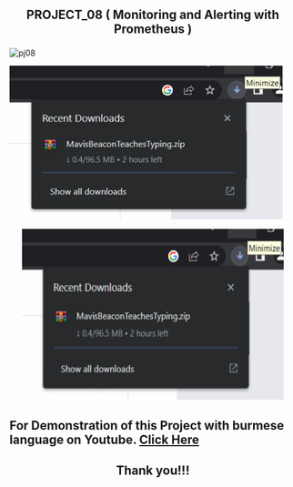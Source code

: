## <p align="center"> PROJECT_08 ( Monitoring and Alerting with Prometheus ) </p>

![pj08](https://user-images.githubusercontent.com/120474799/236420103-7948360b-72e4-40b9-91b7-f6512988b1dc.jpeg)

![this_is_image01](images/image01.png)

<p align="center">
  <img width="460" height="300" src="images/image01.png">
</p>

##  For Demonstration of this Project with burmese language on Youtube. <a href="YOUTUBE_LINK">Click Here</a>

## <p align="center">  Thank you!!! </p>
